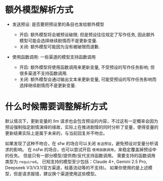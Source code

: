 # 额外模型解析方式

- 发送预设: 是否要把预设里的条目也发给额外模型
  - 开启: 额外模型将会被预设破限; 但是预设往往规定了写作任务, 因此额外模型可能会选择继续剧情而不是更新变量.
  - 关闭: 额外模型可能因为没有被破限而道歉.

- 使用函数调用: 一些渠道的模型支持函数调用
  - 开启: 额外模型将使用函数调用来更新变量, 不受预设的写作任务影响; 但很多渠道不支持函数调用.
  - 关闭: 额外模型会通过输出文本来更新变量, 可能受预设的写作任务影响而选择继续剧情而不是更新变量.

# 什么时候需要调整解析方式

默认情况下，更新变量的 llm 请求也会包含预设的内容，不过这有一定概率会因为预设强制指定剧情演绎的缘故，实际上在推进剧情的同时分析了变量，使得变量的更新结果实际上是属于未来的，与当前回复并不吻合。

如果发现了这种不吻合，在 sfw 的场合可以关闭 `发送预设`，避免预设对变量分析请求的影响。
在 nsfw 的场合，也可以尝试开启 `使用函数调用`，来稳定覆盖掉预设中的任务。
但是只有一部分模型/提供商/反代支持函数调用。
需要支持的函数调用类型为 `required`。
已知支持的模型至少包括：Claude 4+, Gemini 2.5 Pro, Deepseek V3/V3.1(官方渠道，硅基流动等的不支持)。
如果你使用的是上述模型，但是请求报错，建议换个渠道使用这些模型。
